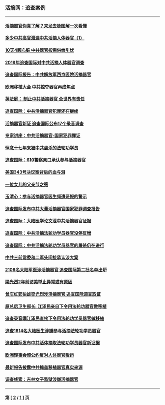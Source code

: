 ### 活摘网：追查案例
---
#### [活摘器官你真了解？来龙去脉图解一次看懂](../../pages/nf5880/n13013820.md?10040430) 
#### [多少中共高官泄漏中共活摘人体器官（1）](../../pages/nf5880/n12671234.md?10040430) 
#### [10天4颗心脏 中共器官按需供给引忧](../../pages/nf5880/n12326366.md?10040430) 
#### [2019年追查国际对中共活摘人体器官调查](../../pages/nf5880/n11917733.md?10040430) 
#### [追查国际报告：中共解放军西京医院活摘器官](../../pages/nf5880/n11838359.md?10040430) 
#### [欧洲移植大会 中共掠夺器官再成焦点](../../pages/nf5880/n11538883.md?10040430) 
#### [英法庭： 制止中共活摘器官 全世界有责任](../../pages/nf5880/n11330691.md?10040430) 
#### [追查国际：中共活摘器官犯罪还在继续](../../pages/nf5880/n11218301.md?10040430) 
#### [活摘器官新证 追查国际公布17个录音调查](../../pages/nf5880/n10897744.md?10040430) 
#### [专家讲座：中共活摘器官-国家犯罪罪证](../../pages/nf5880/n8828153.md?10040430) 
#### [悼念十七年来被中共虐杀的法轮功学员](../../pages/nf5880/n8124823.md?10040430) 
#### [追查国际：610警察亲口承认参与活摘器官](../../pages/nf5880/n8109067.md?10040430) 
#### [美国343号决议案背后的血与泪](../../pages/nf5880/n8020684.md?10040430) 
#### [一位女儿的父亲节之殇](../../pages/nf5880/n8014122.md?10040430) 
#### [玉清心：参与活摘器官医生频遭恶报的警示](../../pages/nf5880/n4637546.md?10040430) 
#### [追查国际发布中共大量活摘器官国家犯罪调查报告](../../pages/nf5880/n4613428.md?10040430) 
#### [追查国际：大陆医学论文泄中共活摘器官证据](../../pages/nf5880/n4608794.md?10040430) 
#### [追查国际：中共活摘法轮功学员器官没停反增](../../pages/nf5880/n4584075.md?10040430) 
#### [追查国际：中共活摘法轮功学员器官的屠杀仍在进行](../../pages/nf5880/n4299154.md?10040430) 
#### [中共三前常委和二军头间接承认涉大案](../../pages/nf5880/n4286244.md?10040430) 
#### [2108名大陆军医涉活摘器官 追查国际第二批名单出炉](../../pages/nf5880/n4284769.md?10040430) 
#### [梁光烈2年前访美举止异常或有原因](../../pages/nf5880/n4279686.md?10040430) 
#### [曾庆红郭伯雄梁光烈涉活摘器官 追查国际调查取证](../../pages/nf5880/n4278462.md?10040430) 
#### [原总后卫生部长: 江泽民亲自下令用法轮功器官做移植](../../pages/nf5880/n4263864.md?10040430) 
#### [追查录音曝江泽民直接下令用法轮功学员器官做移植](../../pages/nf5880/n4261268.md?10040430) 
#### [追查1814名大陆医生涉嫌参与活摘法轮功学员器官](../../pages/nf5880/n4259055.md?10040430) 
#### [追查国际发布中共活体摘取法轮功学员器官新证据](../../pages/nf5880/n4258255.md?10040430) 
#### [欧洲理事会颁公约反对人体器官贩运](../../pages/nf5880/n4206955.md?10040430) 
#### [最新报告披露中共掩盖移植器官真实来源](../../pages/nf5880/n4140084.md?10040430) 
#### [调查线索：吉林女子监狱涉嫌活摘器官](../../pages/nf5880/n4044366.md?10040430) 

---
#### 第 [ [2](./2.md?10040430) / [1](./1.md?10040430) ] 页
